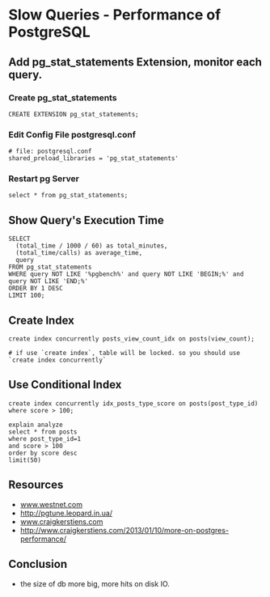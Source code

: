 # Slow Queries - Performance of PostgreSQL

## Add pg_stat_statements Extension, monitor each query.

### Create pg_stat_statements
```
CREATE EXTENSION pg_stat_statements;
```
### Edit Config File postgresql.conf
```
# file: postgresql.conf
shared_preload_libraries = 'pg_stat_statements'

```

### Restart pg Server
```
select * from pg_stat_statements;

```


## Show Query's Execution Time

```
SELECT 
  (total_time / 1000 / 60) as total_minutes, 
  (total_time/calls) as average_time, 
  query 
FROM pg_stat_statements 
WHERE query NOT LIKE '%pgbench%' and query NOT LIKE 'BEGIN;%' and query NOT LIKE 'END;%'
ORDER BY 1 DESC 
LIMIT 100;
```
## Create Index 
```
create index concurrently posts_view_count_idx on posts(view_count);

# if use `create index`, table will be locked. so you should use `create index concurrently`
```

## Use Conditional Index
```
create index concurrently idx_posts_type_score on posts(post_type_id) where score > 100;

explain analyze
select * from posts
where post_type_id=1
and score > 100
order by score desc
limit(50)

```

## Resources
- www.westnet.com
- http://pgtune.leopard.in.ua/
- www.craigkerstiens.com
- http://www.craigkerstiens.com/2013/01/10/more-on-postgres-performance/



## Conclusion

- the size of db more big, more hits on disk IO.

